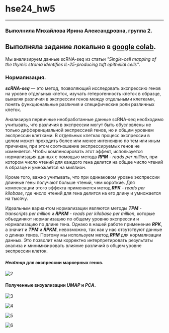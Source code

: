 # hse24_hw5
---
### Выполнила Михайлова Ирина Александровна, группа 2.

Выполняла задание локально в [google colab](https://colab.research.google.com/drive/1vd1NVKl15iC2qofzTW1gTg6TR203Ud1p?usp=sharing).
---
Мы анализируем данные scRNA-seq из статьи *"Single-cell mapping of the thymic stroma identifies IL-25-producing tuft epithelial cells"*. 

### Нормализация.

***scRNA-seq*** — это метод, позволяющий исследовать экспрессию генов на уровне отдельных клеток, изучать гетерогенность клеток в образце, выявляя различия в экспрессии генов между отдельными клетками, понять функциональные различия и специфические роли различных клеток.

Анализируя первичные необработанные данные scRNA-seq необходимо учитывать, что различия в экспрессии могут быть обусловлены не только дифференциальной экспрессией генов, но и общим уровнем экспрессии клетками. В отдельных клетках процесс экспрессии в целом может проходить более или менее интенсивно по тем или иным причинам, при этом соотношение экспрессируемых генов не изменяется. Чтобы компенсировать этот эффект, используется нормализация данных с помощью метода ***RPM** - reads per million*, при котором число чтений для каждого гена делится на общее число чтений в образце и умножается на миллион.

Кроме того, важно учитывать, что при одинаковом уровне экспрессии длинные гены получают больше чтений, чем короткие. Для компенсации этого эффекта применяется метод ***RPK** - reads per kilobase*, где число чтений для гена делится на его длину и умножается на тысячу.

Идеальным вариантом нормализации являются методы ***TPM** - transcripts per million* и ***RPKM** - reads per kilobase per million*, которые объединяют нормализацию по общему уровню экспрессии и нормализацию по длине гена. Однако в нашей работе применение ***RPK***, а значит и ***TPM*** и ***RPKM***, невозможно, так как у нас отсутствуют данные о длинах генов. Поэтому мы используем метод ***RPM*** для нормализации данных. Это позволит нам корректно интерпретировать результаты анализа и минимизировать влияние различий в общем уровне экспрессии клеток.

#### ***Heatmap*** для экспрессии маркерных генов.

![2](https://github.com/user-attachments/assets/dd6fb50c-50fb-4c08-871f-b3f52e0c64f2)

#### Полученные визуализации ***UMAP*** и ***PCA***.

![3](https://github.com/user-attachments/assets/468ea5ae-baaf-4349-898e-e7db997a0277)


![4](https://github.com/user-attachments/assets/6c461032-36da-459d-8489-dacf5e9ee961)

![5](https://github.com/user-attachments/assets/a11b2afb-39f3-4912-91dc-c04b16325e32)

![6](https://github.com/user-attachments/assets/981dfefc-22c8-4377-859d-2ab7651e3e4c)
